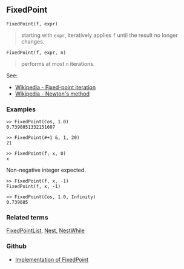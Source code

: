 ## FixedPoint  

```
FixedPoint(f, expr)
```
 
> starting with `expr`, iteratively applies `f` until the result no longer changes.

```
FixedPoint(f, expr, n)
```

> performs at most `n` iterations.

See:
* [Wikipedia - Fixed-point iteration](https://en.wikipedia.org/wiki/Fixed-point_iteration)
* [Wikipedia - Newton's method](https://en.wikipedia.org/wiki/Newton%27s_method)

### Examples

```
>> FixedPoint(Cos, 1.0)
0.7390851332151607
 
>> FixedPoint(#+1 &, 1, 20)
21

>> FixedPoint(f, x, 0)
x
```

Non-negative integer expected.

```
>> FixedPoint(f, x, -1)
FixedPoint(f, x, -1)

>> FixedPoint(Cos, 1.0, Infinity)
0.739085
```

### Related terms 
[FixedPointList](FixedPointList.md), [Nest](Nest.md), [NestWhile](NestWhile.md)

### Github

* [Implementation of FixedPoint](https://github.com/axkr/symja_android_library/blob/master/symja_android_library/matheclipse-core/src/main/java/org/matheclipse/core/builtin/Programming.java#L788) 
